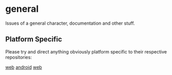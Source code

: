 general
=======

Issues of a general character, documentation and other stuff.

## Platform Specific

Please try and direct anything obviously platform specific to their respective repositories:

[web](https://github.com/wordpox-soapbox/ios)
[android](https://github.com/wordpox-soapbox/android)
[web](https://github.com/wordpox-soapbox/web)
